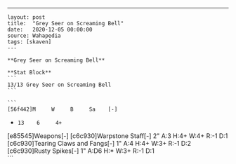 ---
    layout: post
    title:  "Grey Seer on Screaming Bell"
    date:   2020-12-05 00:00:00
    source: Wahapedia
    tags: [skaven]
    ---
    
    **Grey Seer on Screaming Bell**
    
    **Stat Block**
    ```
    13/13 Grey Seer on Screaming Bell
    ```
    
    ```
    [56f442]M     W     B     Sa    [-]
*     13    6     4+    
[e85545]Weapons[-]
[c6c930]Warpstone Staff[-]
2"     A:3    H:4+   W:4+   R:-1   D:1   
[c6c930]Tearing Claws and Fangs[-]
1"     A:4    H:4+   W:3+   R:-1   D:2   
[c6c930]Rusty Spikes[-]
1"     A:D6   H:*    W:3+   R:-1   D:1   
    ```
    
    
    
